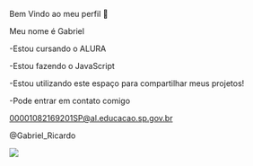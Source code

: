 Bem Vindo ao meu perfil 👋

Meu nome é Gabriel

-Estou cursando o ALURA

-Estou fazendo o JavaScript

-Estou utilizando este espaço para compartilhar meus projetos!

-Pode entrar em contato comigo

00001082169201SP@al.educacao.sp.gov.br

@Gabriel_Ricardo


![](https://media.tenor.com/Y4-XWXWEDtwAAAAM/ronaldo-player-soccer.gif)
